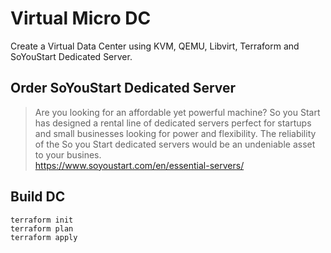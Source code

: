 # Virtual Micro DC
Create a Virtual Data Center using KVM, QEMU, Libvirt, Terraform and SoYouStart Dedicated Server.

## Order SoYouStart Dedicated Server

> Are you looking for an affordable yet powerful machine? So you Start has designed a rental line of dedicated servers perfect for startups and small businesses looking for power and flexibility. The reliability of the So you Start dedicated servers would be an undeniable asset to your busines.  
https://www.soyoustart.com/en/essential-servers/

## Build DC 

    terraform init
    terraform plan
    terraform apply